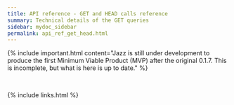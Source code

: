 ```yaml
---
title: API reference - GET and HEAD calls reference
summary: Technical details of the GET queries
sidebar: mydoc_sidebar
permalink: api_ref_get_head.html
---
```


{% include important.html content="Jazz is still under development to produce the first Minimum Viable Product (MVP) after the original 0.1.7.
This is incomplete, but what is here is up to date." %}

<br/>

{% include links.html %}
